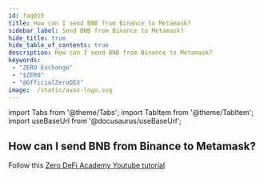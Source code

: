 ```yaml
---
id: faq015
title: How can I send BNB from Binance to Metamask?
sidebar_label: Send BNB from Binance to Metamask?
hide_title: true
hide_table_of_contents: true
description: How can I send BNB from Binance to Metamask?
keywords:
 - "ZERO Exchange"
 - "$ZERO"
 - "@OfficialZeroDEX"
image:  /static/avax-logo.svg
---
```


import Tabs from '@theme/Tabs';
import TabItem from '@theme/TabItem';
import useBaseUrl from '@docusaurus/useBaseUrl';

## How can I send BNB from Binance to Metamask?

Follow this [Zero DeFi Academy Youtube tutorial](https://www.youtube.com/watch?v=77B7vfFtxq4)
